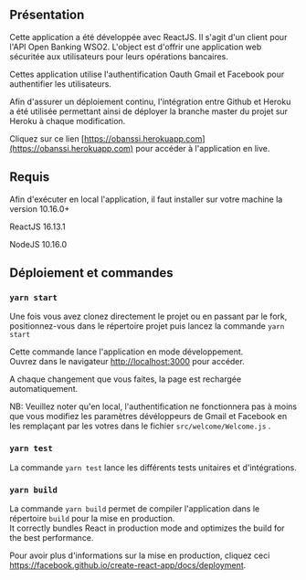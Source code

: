 ## Présentation

Cette application a été développée avec ReactJS. Il s'agit d'un client pour l'API Open Banking WSO2.
L'object est d'offrir une application web sécuritée aux utilisateurs pour leurs opérations bancaires.

Cettes application utilise l'authentification Oauth Gmail et Facebook pour authentifier les utilisateurs.

Afin d'assurer un déploiement continu, l'intégration entre Github et Heroku a été utilisée permettant ainsi
de déployer la branche master du projet sur Heroku à chaque modification.

Cliquez sur ce lien [https://obanssi.herokuapp.com](https://obanssi.herokuapp.com) pour accéder à l'application en live.

## Requis

Afin d'exécuter en local l'application, il faut installer sur votre machine la version 10.16.0+

ReactJS 16.13.1

NodeJS 10.16.0

## Déploiement et commandes

### `yarn start`

Une fois vous avez clonez directement le projet ou en passant par le fork, positionnez-vous dans
le répertoire projet puis lancez la commande `yarn start`

Cette commande lance l'application en mode développement.<br />
Ouvrez dans le navigateur [http://localhost:3000](http://localhost:3000) pour accéder.

A chaque changement que vous faites, la page est rechargée automatiquement.<br />

NB: Veuillez noter qu'en local, l'authentification ne fonctionnera pas à moins que
vous modifiez les paramètres dévéloppeurs de Gmail et Facebook en les remplaçant par
les votres dans le fichier `src/welcome/Welcome.js` .

### `yarn test`

La commande `yarn test` lance les différents tests unitaires et d'intégrations.<br />

### `yarn build`

La commande `yarn build` permet de compiler l'application dans le répertoire `build`
pour la mise en production. <br />
It correctly bundles React in production mode and optimizes the build for the best performance.

Pour avoir plus d'informations sur la mise en production, cliquez ceci https://facebook.github.io/create-react-app/docs/deployment.
